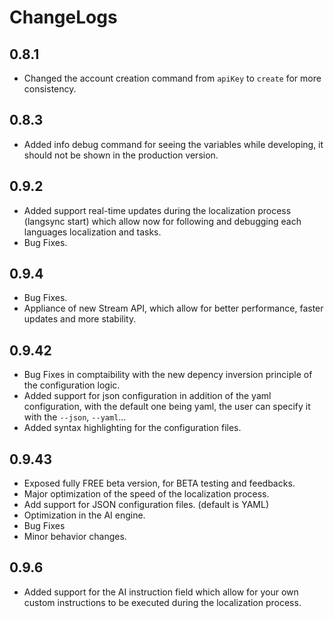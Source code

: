 # ChangeLogs

## 0.8.1

- Changed the account creation command from `apiKey` to `create` for more consistency.

## 0.8.3

- Added info debug command for seeing the variables while developing, it should not be shown in the production version.

## 0.9.2

- Added support real-time updates during the localization process (langsync start) which allow now for following and debugging each languages localization and tasks.
- Bug Fixes.

## 0.9.4

- Bug Fixes.
- Appliance of new Stream API, which allow for better performance, faster updates and more stability.

## 0.9.42

- Bug Fixes in comptaibility with the new depency inversion principle of the configuration logic.
- Added support for json configuration in addition of the yaml configuration, with the default one being yaml, the user can specify it with the `--json`, `--yaml`...
- Added syntax highlighting for the configuration files.

## 0.9.43

- Exposed fully FREE beta version, for BETA testing and feedbacks.
- Major optimization of the speed of the localization process.
- Add support for JSON configuration files. (default is YAML)
- Optimization in the AI engine.
- Bug Fixes
- Minor behavior changes.

## 0.9.6

- Added support for the AI instruction field which allow for your own custom instructions to be executed during the localization process.
